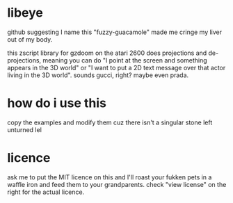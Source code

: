 # libeye
github suggesting I name this "fuzzy-guacamole" made me cringe my liver out of my body.

this zscript library for gzdoom on the atari 2600 does projections and de-projections, meaning you can do "I point at the screen and something appears in the 3D world" or "I want to put a 2D text message over that actor living in the 3D world". sounds gucci, right? maybe even prada.

# how do i use this
copy the examples and modify them cuz there isn't a singular stone left unturned lel

# licence
ask me to put the MIT licence on this and I'll roast your fukken pets in a waffle iron and feed them to your grandparents. check "view license" on the right for the actual licence.
